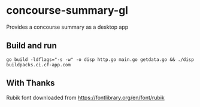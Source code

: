 # concourse-summary-gl

Provides a concourse summary as a desktop app

## Build and run

```
go build -ldflags="-s -w" -o disp http.go main.go getdata.go && ./disp buildpacks.ci.cf-app.com
```

## With Thanks

Rubik font downloaded from https://fontlibrary.org/en/font/rubik
